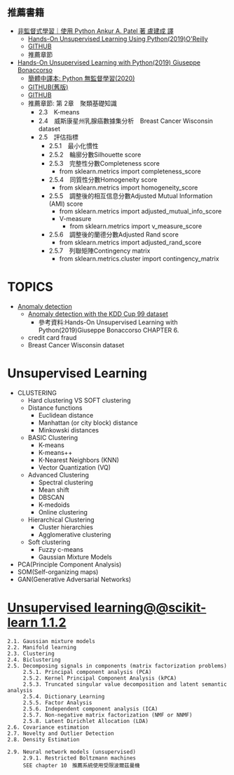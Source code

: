 ## 推薦書籍
- [非監督式學習｜使用 Python Ankur A. Patel 著 盧建成 譯](https://www.tenlong.com.tw/products/9789865024062?list_name=srh)
  - [Hands-On Unsupervised Learning Using Python(2019)O'Reilly](https://www.oreilly.com/library/view/hands-on-unsupervised-learning/9781492035633/)
  - [GITHUB](https://github.com/aapatel09/handson-unsupervised-learning)
  - 推薦章節
- [Hands-On Unsupervised Learning with Python(2019) Giuseppe Bonaccorso](https://www.packtpub.com/product/hands-on-unsupervised-learning-with-python/9781789348279)
  - [簡體中譯本: Python 無監督學習(2020)](https://www.tenlong.com.tw/products/9787115540720?list_name=srh)
  - [GITHUB(舊版)](https://github.com/packtpublishing/hands-on-unsupervised-learning-with-python)  
  - [GITHUB](https://github.com/PacktPublishing/HandsOn-Unsupervised-Learning-with-Python)
  - 推薦章節: 第 2章　聚類基礎知識
    - 2.3　K-means　
    - 2.4　威斯康星州乳腺癌數據集分析　Breast Cancer Wisconsin dataset
    - 2.5　評估指標
      - 2.5.1　最小化慣性
      - 2.5.2　輪廓分數Silhouette score
      - 2.5.3　完整性分數Completeness score
        - from sklearn.metrics import completeness_score
      - 2.5.4　同質性分數Homogeneity score
        - from sklearn.metrics import homogeneity_score 
      - 2.5.5　調整後的相互信息分數Adjusted Mutual Information (AMI) score
        - from sklearn.metrics import adjusted_mutual_info_score 
        - V-measure
          - from sklearn.metrics import v_measure_score 
      - 2.5.6　調整後的蘭德分數Adjusted Rand score 
        - from sklearn.metrics import adjusted_rand_score
      - 2.5.7　列聯矩陣Contingency matrix
        - from sklearn.metrics.cluster import contingency_matrix


# TOPICS
- [Anomaly detection](https://subscription.packtpub.com/book/data/9781789348279/6/ch06lvl1sec51/probability-density-functions)
  - [Anomaly detection with the KDD Cup 99 dataset](https://subscription.packtpub.com/book/data/9781789348279/6/ch06lvl1sec51/probability-density-functions) 
    - 參考資料:Hands-On Unsupervised Learning with Python(2019)Giuseppe Bonaccorso CHAPTER 6.
  - credit card fraud
  - Breast Cancer Wisconsin dataset


# Unsupervised Learning 
- CLUSTERING
  - Hard clustering VS SOFT clustering 
  - Distance functions
    - Euclidean distance
    - Manhattan (or city block) distance
    - Minkowski distances 
  - BASIC Clustering
    - K-means
    - K-means++
    - K-Nearest Neighbors (KNN)
    - Vector Quantization (VQ)
  - Advanced Clustering
    - Spectral clustering
    - Mean shift
    - DBSCAN
    - K-medoids
    - Online clustering
  - Hierarchical Clustering
    - Cluster hierarchies
    - Agglomerative clustering
  - Soft clustering
    - Fuzzy c-means
    - Gaussian Mixture Models
- PCA(Principle Component Analysis)
- SOM(Self-organizing maps)
- GAN(Generative Adversarial Networks)

# [Unsupervised learning@@scikit-learn 1.1.2](https://scikit-learn.org/stable/unsupervised_learning.html)
```
2.1. Gaussian mixture models
2.2. Manifold learning
2.3. Clustering
2.4. Biclustering
2.5. Decomposing signals in components (matrix factorization problems)
     2.5.1. Principal component analysis (PCA)
     2.5.2. Kernel Principal Component Analysis (kPCA)
     2.5.3. Truncated singular value decomposition and latent semantic analysis
     2.5.4. Dictionary Learning
     2.5.5. Factor Analysis
     2.5.6. Independent component analysis (ICA)
     2.5.7. Non-negative matrix factorization (NMF or NNMF)
     2.5.8. Latent Dirichlet Allocation (LDA)
2.6. Covariance estimation
2.7. Novelty and Outlier Detection
2.8. Density Estimation

2.9. Neural network models (unsupervised)
     2.9.1. Restricted Boltzmann machines
     SEE chapter 10　推薦系統使用受限波爾茲曼機
```
